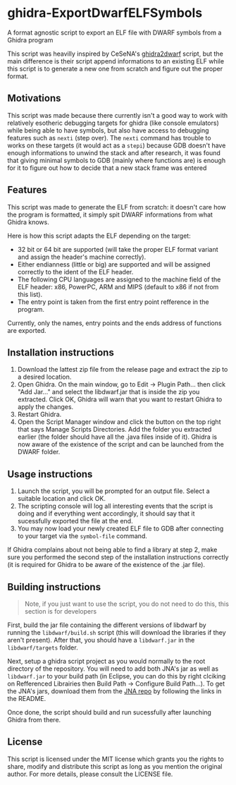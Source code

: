 # ghidra-ExportDwarfELFSymbols
A format agnostic script to export an ELF file with DWARF symbols from a Ghidra program

This script was heavilly inspired by CeSeNA's [ghidra2dwarf](https://github.com/cesena/ghidra2dwarf) script, but the main difference is their script append informations to an existing ELF while this script is to generate a new one from scratch and figure out the proper format.

## Motivations
This script was made because there currently isn't a good way to work with relatively esotheric debugging targets for ghidra (like console emulators) while being able to have symbols, but also have access to debugging features such as `nexti` (step over). The `nexti` command has trouble to works on these targets (it would act as a `stepi`) because GDB doesn't have enough informations to unwind the stack and after research, it was found that giving minimal symbols to GDB (mainly where functions are) is enough for it to figure out how to decide that a new stack frame was entered

## Features
This script was made to generate the ELF from scratch: it doesn't care how the program is formatted, it simply spit DWARF informations from what Ghidra knows.

Here is how this script adapts the ELF depending on the target:
- 32 bit or 64 bit are supported (will take the proper ELF format variant and assign the header's machine correctly).
- Either endianness (little or big) are supported and will be assigned correctly to the ident of the ELF header.
- The following CPU languages are assigned to the machine field of the ELF header: x86, PowerPC, ARM and MIPS (default to x86 if not from this list).
- The entry point is taken from the first entry point refference in the program.

Currently, only the names, entry points and the ends address of functions are exported. 

## Installation instructions
1. Download the lattest zip file  from the release page and extract the zip to a desired location.
2. Open Ghidra. On the main window, go to Edit -> Plugin Path... then click "Add Jar..." and select the libdwarf.jar that is inside the zip you extracted. Click OK, Ghidra will warn that you want to restart Ghidra to apply the changes.
3. Restart Ghidra.
4. Open the Script Manager window and click the button on the top right that says Manage Scripts Directories. Add the folder you extracted earlier (the folder should have all the .java files inside of it). Ghidra is now aware of the existence of the script and can be launched from the DWARF folder.

## Usage instructions
1. Launch the script, you will be prompted for an output file. Select a suitable location and click OK.
2. The scripting console will log all interesting events that the script is doing and if everything went accordingly, it should say that it sucessfully exported the file at the end.
3. You may now load your newly created ELF file to GDB after connecting to your target via the `symbol-file` command.

If Ghidra complains about not being able to find a library at step 2, make sure you performed the second step of the installation instructions correctly (it is required for Ghidra to be aware of the existence of the .jar file).

## Building instructions
> Note, if you just want to use the script, you do not need to do this, this section is for developers

First, build the jar file containing the different versions of libdwarf by running the `libdwarf/build.sh` script (this will download the libraries if they aren't present). After that, you should have a `libdwarf.jar` in the `libdwarf/targets` folder.

Next, setup a ghidra script project as you would normally to the root directory of the repository. You will need to add both JNA's jar as well as `libdwarf.jar` to your build path (in Eclipse, you can do this by right clciking on Refferenced Librairies then Build Path -> Configure Build Path...). To get the JNA's jars, download them from the [JNA repo](https://github.com/java-native-access/jna) by following the links in the README.

Once done, the script should build and run sucessfully after launching Ghidra from there.

## License
This script is licensed under the MIT license which grants you the rights to share, modify and distribute this script as long as you mention the original author. For more details, please consult the LICENSE file.

